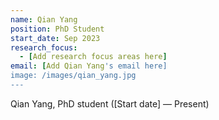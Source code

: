 ```yaml
---
name: Qian Yang
position: PhD Student
start_date: Sep 2023
research_focus: 
  - [Add research focus areas here]
email: [Add Qian Yang's email here]
image: /images/qian_yang.jpg
---
```


Qian Yang, PhD student ([Start date] — Present)